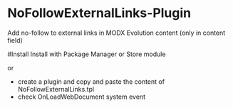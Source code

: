 NoFollowExternalLinks-Plugin
============================

Add no-follow to external links in MODX Evolution content (only in content field)

#Install
Install with Package Manager or Store module

or

* create a plugin and copy and paste the content of NoFollowExternalLinks.tpl
* check OnLoadWebDocument system event 
